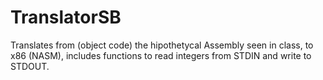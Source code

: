 # TranslatorSB
Translates from (object code) the hipothetycal Assembly seen in class, to x86 (NASM), includes functions to read integers from STDIN and write to STDOUT.
